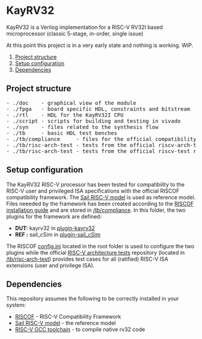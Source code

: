 # KayRV32
KayRV32 is a Verilog implementation for a RISC-V RV32I based microprocessor (classic 5-stage, in-order, single issue)

At this point this project is in a very early state and nothing is working. WIP.

1. [Project structure](#Project-structure)
2. [Setup configuration](#Setup-configuration)
3. [Dependencies](#Dependencies)

## Project structure
<pre>
- ./doc    - graphical view of the module
- ./fpga   - board specific HDL, constraints and bitstream
- ./rtl    - HDL for the KayRV32I CPU
- ./script - scripts for building and testing in vivado
- ./syn    - files related to the synthesis flow
- ./tb     - basic HDL test benches
- ./tb/compliance     - files for the official compatibility framework for RISC-V, RISCOF
- ./tb/risc-arch-test - tests from the official riscv-arch-test repository
- ./tb/risc-arch-test - tests from the official riscv-test repository
</pre>

## Setup configuration
The KayRV32 RISC-V processor has been tested for compatibility to the RISC-V user and privileged ISA specifications with the official RISCOF compatibility framework. The [Sail RISC-V model](https://github.com/riscv/sail-riscv) is used as reference model. Files neeeded by the framework has been created according to the [RISCOF installation guide](https://riscof.readthedocs.io/en/latest/installation.html) and are stored in [/tb/compliance](/tb/compliance). In this folder, the two plugins for the framework are defined:
- **DUT:** kayrv32 in [plugin-kayrv32](/tb/compliance/plugin-kayrv32)
- **REF :** sail_cSim in [plugin-sail_cSim](/tb/compliance/plugin-sail_cSim)

The RISCOF [config.ini](/config.ini) located in the root folder is used to configure the two plugins while the official [RISC-V architecture tests](https://github.com/riscv-non-isa/riscv-arch-test) repository (located in [/tb/risc-arch-test](/tb/risc-arch-test)) provides test cases for all (ratified) RISC-V ISA extensions (user and privilege ISA). 

## Dependencies
This repository assumes the following to be correctly installed in your system:
- [RISCOF](https://github.com/riscv-software-src/riscof) - RISC-V Compatibility Framework
- [Sail RISC-V model](https://github.com/riscv/sail-riscv) - the reference model
- [RISC-V GCC toolchain](https://github.com/riscv/riscv-gnu-toolchain) - to compile native rv32 code
